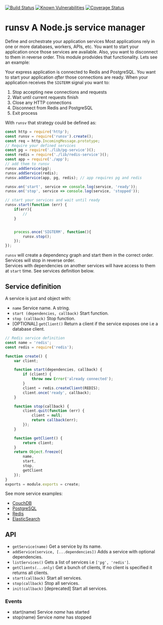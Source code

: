 [![Build Status](https://travis-ci.org/revington/runsv.svg?branch=master)](https://travis-ci.org/revington/runsv)
[![Known Vulnerabilities](https://snyk.io/test/github/revington/runsv/badge.svg?targetFile=package.json)](https://snyk.io/test/github/revington/runsv?targetFile=package.json)
[![Coverage Status](https://coveralls.io/repos/github/revington/runsv/badge.svg?branch=master)](https://coveralls.io/github/revington/runsv?branch=master)

# runsv A Node.js service manager

Define and orchestrate your application services
Most applications rely in one or more databases, workers, APIs, etc. You want to start your application once those services are available. Also, you want to disconnect to them in reverse order. This module prodvides that functionality.
Lets see an example:  

Your express application is connected to Redis and PostgreSQL. You want to start your application *after* those connections are ready. When your application receives the `SIGTERM` signal you want to:

1. Stop accepting new connections and requests
2. Wait until current requests finish
3. Close any HTTP connections
4. Disconnect from Redis and PostgreSQL
5. Exit process

With `runsv` that strategy could be defined as:

```javascript
const http = require('http');
const runsv = require('runsv').create();
const req = http.IncomingMessage.prototype;
// Require your defined services
const pg = require('./lib/pg-service')();
const redis = require('./lib/redis-service')();
const app = require('./app');
// add them to runsv
runsv.addService(pg);
runsv.addService(redis);
runsv.addService(app, pg, redis); // app requires pg and redis

runsv.on('start', service => console.log(service, 'ready'));
runsv.on('stop', service => console.log(service, 'stopped'));

// start your services and wait until ready
runsv.start(function (err) {
    if(err){
        // 
    }


    process.once('SIGTERM', function(){
        runsv.stop();
    });
});
```

`runsv` will create a dependency graph and start them in the correct order. Services will stop in reverse order.  
Services with dependencies on another services will have access to them at `start` time. See services definition below.

## Service definition

A service is just and object with:  

* `name` Service name. A string.
* `start (dependencies, callback)` Start function.
* `stop (callback)` Stop function.
* [OPTIONAL] `getClient()` Return a client if the service exposes one i.e a database client.


```javascript
// Redis service definition
const name = 'redis';
const redis = require('redis');

function create() {
    var client;

    function start(dependencies, callback) {
        if (client) {
            throw new Error('already connected');
        }
        client = redis.createClient(REDIS);
        client.once('ready', callback);
    }

    function stop(callback) {
        client.quit(function (err) {
            client = null;
            return callback(err);
        });
    }

    function getClient() {
        return client;
    }
    return Object.freeze({
        name,
        start,
        stop,
        getClient
    });
}
exports = module.exports = create;
```

See more service examples:

* [CouchDB](/examples/couchdb-service.js)
* [PostgreSQL](/examples/pg-service.js)
* [Redis](/examples/redis-service.js)
* [ElasticSearch](/examples/es-service.js)


## API

* `getService(name)` Get a service by its name.
* `addService(service, [...dependencies])` Adds a service with optional dependencies.
* `listServices()` Gets a list of services i.e `['pg', 'redis']`.
* `getClients(...only)` Get a bunch of clients, If no client is specified it returns all clients.
* `start(callback)` Start all services.
* `stop(callback)` Stop all services.
* `init(callback)` [deprecated] Start all services.

### Events
* start(name) Service *name* has started
* stop(name) Service *name* has stopped
